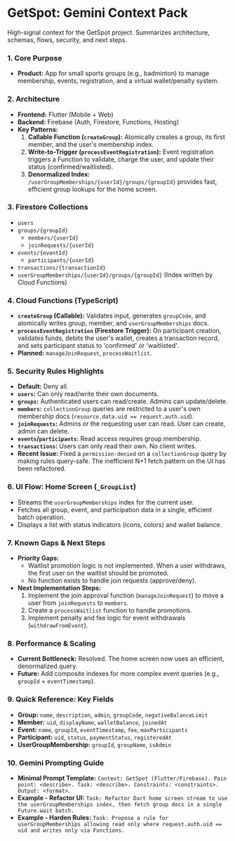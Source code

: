 # GetSpot: Gemini Context Pack

High-signal context for the GetSpot project. Summarizes architecture, schemas, flows, security, and next steps.

### 1. Core Purpose
- **Product:** App for small sports groups (e.g., badminton) to manage membership, events, registration, and a virtual wallet/penalty system.

### 2. Architecture
- **Frontend:** Flutter (Mobile + Web)
- **Backend:** Firebase (Auth, Firestore, Functions, Hosting)
- **Key Patterns:**
    1.  **Callable Function (`createGroup`):** Atomically creates a group, its first member, and the user's membership index.
    2.  **Write-to-Trigger (`processEventRegistration`):** Event registration triggers a Function to validate, charge the user, and update their status (confirmed/waitlisted).
    3.  **Denormalized Index:** `/userGroupMemberships/{userId}/groups/{groupId}` provides fast, efficient group lookups for the home screen.

### 3. Firestore Collections
- `users`
- `groups/{groupId}`
    - `members/{userId}`
    - `joinRequests/{userId}`
- `events/{eventId}`
    - `participants/{userId}`
- `transactions/{transactionId}`
- `userGroupMemberships/{userId}/groups/{groupId}` (Index written by Cloud Functions)

### 4. Cloud Functions (TypeScript)
- **`createGroup` (Callable):** Validates input, generates `groupCode`, and atomically writes group, member, and `userGroupMemberships` docs.
- **`processEventRegistration` (Firestore Trigger):** On participant creation, validates funds, debits the user's wallet, creates a transaction record, and sets participant status to 'confirmed' or 'waitlisted'.
- **Planned:** `manageJoinRequest`, `processWaitlist`.

### 5. Security Rules Highlights
- **Default:** Deny all.
- **`users`:** Can only read/write their own documents.
- **`groups`:** Authenticated users can read/create. Admins can update/delete.
- **`members`:** `collectionGroup` queries are restricted to a user's own membership docs (`resource.data.uid == request.auth.uid`).
- **`joinRequests`:** Admins or the requesting user can read. User can create, admin can delete.
- **`events`/`participants`:** Read access requires group membership.
- **`transactions`:** Users can only read their own. No client writes.
- **Recent Issue:** Fixed a `permission-denied` on a `collectionGroup` query by making rules query-safe. The inefficient N+1 fetch pattern on the UI has been refactored.

### 6. UI Flow: Home Screen (`_GroupList`)
- Streams the `userGroupMemberships` index for the current user.
- Fetches all group, event, and participation data in a single, efficient batch operation.
- Displays a list with status indicators (icons, colors) and wallet balance.

### 7. Known Gaps & Next Steps
- **Priority Gaps:**
    - Waitlist promotion logic is not implemented. When a user withdraws, the first user on the waitlist should be promoted.
    - No function exists to handle join requests (approve/deny).
- **Next Implementation Steps:**
    1.  Implement the join approval function (`manageJoinRequest`) to move a user from `joinRequests` to `members`.
    2.  Create a `processWaitlist` function to handle promotions.
    3.  Implement penalty and fee logic for event withdrawals (`withdrawFromEvent`).

### 8. Performance & Scaling
- **Current Bottleneck:** Resolved. The home screen now uses an efficient, denormalized query.
- **Future:** Add composite indexes for more complex event queries (e.g., `groupId` + `eventTimestamp`).

### 9. Quick Reference: Key Fields
- **Group:** `name`, `description`, `admin`, `groupCode`, `negativeBalanceLimit`
- **Member:** `uid`, `displayName`, `walletBalance`, `joinedAt`
- **Event:** `name`, `groupId`, `eventTimestamp`, `fee`, `maxParticipants`
- **Participant:** `uid`, `status`, `paymentStatus`, `registeredAt`
- **UserGroupMembership:** `groupId`, `groupName`, `isAdmin`

### 10. Gemini Prompting Guide
- **Minimal Prompt Template:**
  `Context: GetSpot (Flutter/Firebase). Pain point: <describe>. Task: <describe>. Constraints: <constraints>. Output: <format>.`
- **Example - Refactor UI:**
  `Task: Refactor Dart home screen stream to use the userGroupMemberships index, then fetch group docs in a single Future.wait batch.`
- **Example - Harden Rules:**
  `Task: Propose a rule for userGroupMemberships allowing read only where request.auth.uid == uid and writes only via Functions.`